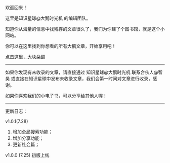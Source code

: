 欢迎回来！

这里是知识星球@大鹅时光机 的编辑团队。

知道你从海量的信息中找残存的文章很久了，我们为你建了个图书馆，就是这个小网站。

你可以在这里找到你想看的所有大鹅文章，开始享用吧！

[点击这里，大块朵颐](/preface)

----
如果你发现有未收录的文章，请直接通过 知识星球@大鹅时光机 联系合伙人@智昊 或直接在知识星球中发布未收录文章，我们会第一时间对文章进行收录，感谢。

如果你喜欢我们的小电子书，可以分享给其他人喔！

<link rel="stylesheet" href="https://cdnjs.cloudflare.com/ajax/libs/social-share.js/1.0.16/css/share.min.css">
<div class="social-share"></div>
<script type="text/javascript" src="https://cdnjs.cloudflare.com/ajax/libs/social-share.js/1.0.16/js/social-share.min.js"></script>

-----
更新日志：

v1.0.1(7.28)
1. 增加全局搜索功能；
2. 增加分享功能；
3. 更新社会篇；

v1.0.0 (7.25)
初版上线